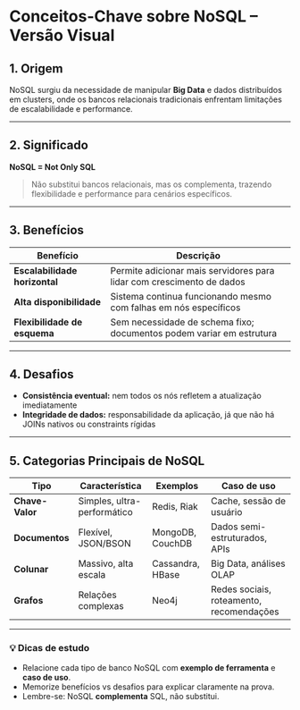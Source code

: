 # Conceitos-Chave sobre NoSQL – Versão Visual

## 1. Origem
NoSQL surgiu da necessidade de manipular **Big Data** e dados distribuídos em clusters, onde os bancos relacionais tradicionais enfrentam limitações de escalabilidade e performance.

---

## 2. Significado
**NoSQL = Not Only SQL**  
> Não substitui bancos relacionais, mas os complementa, trazendo flexibilidade e performance para cenários específicos.

---

## 3. Benefícios
| Benefício | Descrição |
|-----------|-----------|
| **Escalabilidade horizontal** | Permite adicionar mais servidores para lidar com crescimento de dados |
| **Alta disponibilidade** | Sistema continua funcionando mesmo com falhas em nós específicos |
| **Flexibilidade de esquema** | Sem necessidade de schema fixo; documentos podem variar em estrutura |

---

## 4. Desafios
- **Consistência eventual:** nem todos os nós refletem a atualização imediatamente  
- **Integridade de dados:** responsabilidade da aplicação, já que não há JOINs nativos ou constraints rígidas

---

## 5. Categorias Principais de NoSQL

| Tipo         | Característica         | Exemplos            | Caso de uso |
|-------------|-----------------------|-------------------|------------|
| **Chave-Valor** | Simples, ultra-performático | Redis, Riak | Cache, sessão de usuário |
| **Documentos** | Flexível, JSON/BSON    | MongoDB, CouchDB  | Dados semi-estruturados, APIs |
| **Colunar**   | Massivo, alta escala    | Cassandra, HBase  | Big Data, análises OLAP |
| **Grafos**    | Relações complexas      | Neo4j             | Redes sociais, roteamento, recomendações |

---

### 💡 Dicas de estudo
- Relacione cada tipo de banco NoSQL com **exemplo de ferramenta** e **caso de uso**.  
- Memorize benefícios vs desafios para explicar claramente na prova.  
- Lembre-se: NoSQL **complementa** SQL, não substitui.

